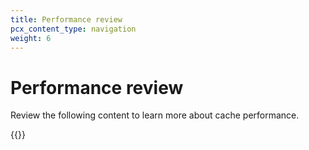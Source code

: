 ```yaml
---
title: Performance review
pcx_content_type: navigation
weight: 6
---
```


# Performance review

Review the following content to learn more about cache performance.

{{<directory-listing>}}